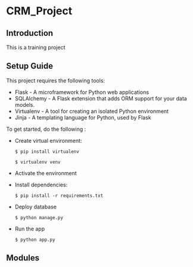# CRM_Project

## Introduction

 This is a training project

## Setup Guide

This project requires the following tools:
 - Flask - A microframework for Python web applications
 - SQLAlchemy - A Flask extension that adds ORM support for your data models.
 - Virtualenv - A tool for creating an isolated Python environment
 - Jinja - A templating language for Python, used by Flask

To get started, do the following :

- Create virtual environment:
    ```console
    $ pip install virtualenv
    ```

    ```console
    $ virtualenv venv
    ```

- Activate the environment

- Install dependencies:
    ```console
    $ pip install -r requirements.txt
    ```
- Deploy database
    ```console
    $ python manage.py
    ```

- Run the app
    ```console
    $ python app.py
    ```

## Modules